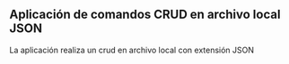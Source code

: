 ## Aplicación de comandos CRUD en archivo local JSON

La aplicación realiza un crud en archivo local con extensión JSON
